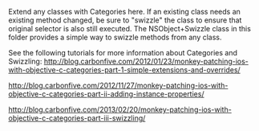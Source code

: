 Extend any classes with Categories here. If an existing class needs an existing method changed, be sure to "swizzle" the class to ensure that original selector is also still executed. The NSObject+Swizzle class in this folder provides a simple way to swizzle methods from any class.

See the following tutorials for more information about Categories and Swizzling:
http://blog.carbonfive.com/2012/01/23/monkey-patching-ios-with-objective-c-categories-part-1-simple-extensions-and-overrides/

http://blog.carbonfive.com/2012/11/27/monkey-patching-ios-with-objective-c-categories-part-ii-adding-instance-properties/

http://blog.carbonfive.com/2013/02/20/monkey-patching-ios-with-objective-c-categories-part-iii-swizzling/